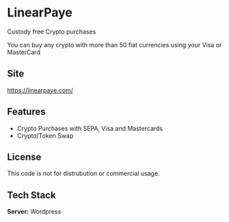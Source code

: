 # LinearPaye

Custody free Crypto purchases

You can buy any crypto with more than 50 fiat currencies using your Visa or MasterCard




## Site

https://linearpaye.com/


## Features

- Crypto Purchases with SEPA, Visa and Mastercards
- Crypto/Token Swap



## License

This code is not for distrubution or commercial usage.


## Tech Stack

**Server:** Wordpress

